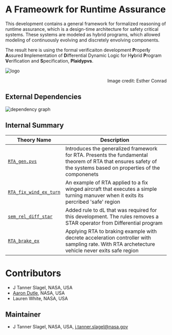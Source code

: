 # A Frameowrk for Runtime Assurance

This development contains a general framework for formalized reasoning of runtime assurance, which is a design-time architecture for safety critical systems. These systems are modeled as hybrid programs, which allowed modeling of continuously evolving and discretely envolving components. 

The result here is using the formal verificaiton development **P**roper**l**y **A**ssured **I**mplementation of **D**ifferential Dynamic Logic for H**y**brid **P**rogram **V**erification and **S**pecification, **Plaidypvs**. 

![logo](./Plaidypvs.png "Plaidypvs logo")
<div style="text-align: right"> Image credit: Esther Conrad </div>

## External Dependencies

![dependency graph](./dL.svg "Dependency Graph")

## Internal Summary

| Theory Name | Description |
|---|---|
| [`RTA_gen.pvs`](RTA_gen.pvs) | Introduces the generalized framework for RTA. Presents the fundamental theorem of RTA that ensures safety of the systems based on properties of the componenets |
| [`RTA_fix_wind_ex_turn`](RTA_fix_wind_ex_turn.pvs) | An example of RTA applied to a fix winged aircraft that executes a simple turning manuver when it exits its percribed 'safe' region |
| [`sem_rel_diff_star`](sem_rel_diff_star.pvs) | Added rule to dL that was required for this development. The rules removes a  STAR operator from Differential program | 
| [`RTA_brake_ex`](RTA_brake_ex.pvs) | Applying RTA to braking example with decrete acceleration controller with sampling rate. With RTA archetecture vehicle never exits safe region  | 


# Contributors
* J Tanner Slagel, NASA, USA
* [Aaron Dutle](http://shemesh.larc.nasa.gov/people/amd), NASA, USA
* Lauren White, NASA, USA 

## Maintainer
* J Tanner Slagel, NASA, USA, <j.tanner.slagel@nasa.gov>


